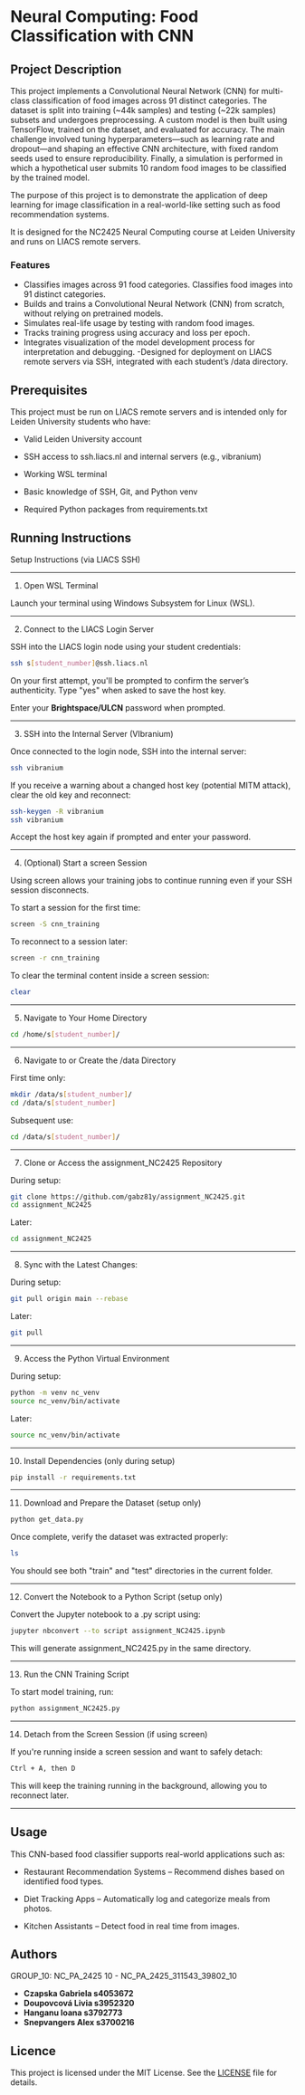 # Neural Computing: Food Classification with CNN 


## Project Description
This project implements a Convolutional Neural Network (CNN) for multi-class classification of food images across 91 distinct categories. The dataset is split into training (~44k samples) and testing (~22k samples) subsets and undergoes preprocessing. A custom model is then built using TensorFlow, trained on the dataset, and evaluated for accuracy. The main challenge involved tuning hyperparameters—such as learning rate and dropout—and shaping an effective CNN architecture, with fixed random seeds used to ensure reproducibility. Finally, a simulation is performed in which a hypothetical user submits 10 random food images to be classified by the trained model.

The purpose of this project is to demonstrate the application of deep learning for image classification in a real-world-like setting such as food recommendation systems.

It is designed for the NC2425 Neural Computing course at Leiden University and runs on LIACS remote servers.

### Features
- Classifies images across 91 food categories.
Classifies food images into 91 distinct categories.
- Builds and trains a Convolutional Neural Network (CNN) from scratch, without relying on pretrained models.
- Simulates real-life usage by testing with random food images.
- Tracks training progress using accuracy and loss per epoch.
- Integrates visualization of the model development process for interpretation and debugging.
-Designed for deployment on LIACS remote servers via SSH, integrated with each student’s /data directory.


## Prerequisites
This project must be run on LIACS remote servers and is intended only for Leiden University students who have:

- Valid Leiden University account

- SSH access to ssh.liacs.nl and internal servers (e.g., vibranium)

- Working WSL terminal 

- Basic knowledge of SSH, Git, and Python venv

- Required Python packages from requirements.txt

## Running Instructions
Setup Instructions (via LIACS SSH)

___

1. Open WSL Terminal

Launch your terminal using Windows Subsystem for Linux (WSL).

___

2. Connect to the LIACS Login Server

SSH into the LIACS login node using your student credentials:
```bash
ssh s[student_number]@ssh.liacs.nl
```
On your first attempt, you'll be prompted to confirm the server’s authenticity. Type "yes" when asked to save the host key.

Enter your **Brightspace/ULCN** password when prompted.

___

3. SSH into the Internal Server (VIbranium)

Once connected to the login node, SSH into the internal server:
```bash
ssh vibranium
```
If you receive a warning about a changed host key (potential MITM attack), clear the old key and reconnect:

```bash
ssh-keygen -R vibranium
ssh vibranium 
```
Accept the host key again if prompted and enter your password.

___

4. (Optional) Start a screen Session

Using screen allows your training jobs to continue running even if your SSH session disconnects.

To start a session for the first time:
```bash
screen -S cnn_training
```
To reconnect to a session later:
```bash
screen -r cnn_training
```
To clear the terminal content inside a screen session:
```bash
clear
```

___

5. Navigate to Your Home Directory

```bash
cd /home/s[student_number]/
```
___

6. Navigate to or Create the /data Directory

First time only:
```bash
mkdir /data/s[student_number]/
cd /data/s[student_number]
```

Subsequent use:
```bash
cd /data/s[student_number]/
```

___

7. Clone or Access the assignment_NC2425 Repository

During setup:
```bash
git clone https://github.com/gabz81y/assignment_NC2425.git
cd assignment_NC2425
```
Later:
```bash
cd assignment_NC2425
```

___

8. Sync with the Latest Changes:

During setup:
```bash
git pull origin main --rebase
```

Later:
```bash
git pull 
```

___

9. Access the Python Virtual Environment

During setup:
```bash
python -m venv nc_venv
source nc_venv/bin/activate  
```

Later:
```bash
source nc_venv/bin/activate  
```

___

10. Install Dependencies (only during setup)
```bash
pip install -r requirements.txt
```

___

11. Download and Prepare the Dataset (setup only)
```bash
python get_data.py
```

Once complete, verify the dataset was extracted properly:
```bash
ls
```
You should see both "train" and "test" directories in the current folder.

___

12. Convert the Notebook to a Python Script (setup only)

Convert the Jupyter notebook to a .py script using:
```bash
jupyter nbconvert --to script assignment_NC2425.ipynb
```
This will generate assignment_NC2425.py in the same directory.

___

13. Run the CNN Training Script

To start model training, run:
```bash
python assignment_NC2425.py
```

___

14. Detach from the Screen Session (if using screen)

If you're running inside a screen session and want to safely detach:
```bash
Ctrl + A, then D
```
This will keep the training running in the background, allowing you to reconnect later.

___


## Usage
This CNN-based food classifier supports real-world applications such as:

- Restaurant Recommendation Systems – Recommend dishes based on identified food types.

- Diet Tracking Apps – Automatically log and categorize meals from photos.

- Kitchen Assistants – Detect food in real time from images. 

## Authors 
GROUP_10: NC_PA_2425 10 - NC_PA_2425_311543_39802_10
- **Czapska Gabriela s4053672** 
- **Doupovcová Livia s3952320** 
- **Hanganu Ioana s3792773** 
- **Snepvangers Alex s3700216**
## Licence
This project is licensed under the MIT License. See the [LICENSE](LICENSE) file for details.
